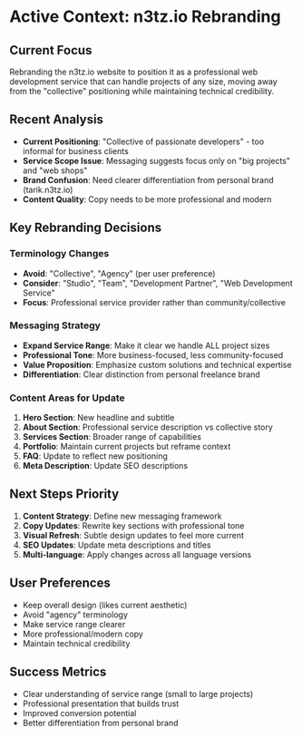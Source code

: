 # Active Context: n3tz.io Rebranding

## Current Focus
Rebranding the n3tz.io website to position it as a professional web development service that can handle projects of any size, moving away from the "collective" positioning while maintaining technical credibility.

## Recent Analysis
- **Current Positioning**: "Collective of passionate developers" - too informal for business clients
- **Service Scope Issue**: Messaging suggests focus only on "big projects" and "web shops"
- **Brand Confusion**: Need clearer differentiation from personal brand (tarik.n3tz.io)
- **Content Quality**: Copy needs to be more professional and modern

## Key Rebranding Decisions

### Terminology Changes
- **Avoid**: "Collective", "Agency" (per user preference)
- **Consider**: "Studio", "Team", "Development Partner", "Web Development Service"
- **Focus**: Professional service provider rather than community/collective

### Messaging Strategy
- **Expand Service Range**: Make it clear we handle ALL project sizes
- **Professional Tone**: More business-focused, less community-focused
- **Value Proposition**: Emphasize custom solutions and technical expertise
- **Differentiation**: Clear distinction from personal freelance brand

### Content Areas for Update
1. **Hero Section**: New headline and subtitle
2. **About Section**: Professional service description vs collective story
3. **Services Section**: Broader range of capabilities
4. **Portfolio**: Maintain current projects but reframe context
5. **FAQ**: Update to reflect new positioning
6. **Meta Description**: Update SEO descriptions

## Next Steps Priority
1. **Content Strategy**: Define new messaging framework
2. **Copy Updates**: Rewrite key sections with professional tone
3. **Visual Refresh**: Subtle design updates to feel more current
4. **SEO Updates**: Update meta descriptions and titles
5. **Multi-language**: Apply changes across all language versions

## User Preferences
- Keep overall design (likes current aesthetic)
- Avoid "agency" terminology
- Make service range clearer
- More professional/modern copy
- Maintain technical credibility

## Success Metrics
- Clear understanding of service range (small to large projects)
- Professional presentation that builds trust
- Improved conversion potential
- Better differentiation from personal brand
